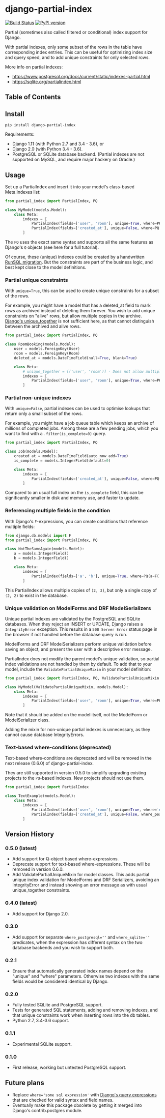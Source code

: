 # django-partial-index

[![Build Status](https://api.travis-ci.org/mattiaslinnap/django-partial-index.svg?branch=master)](https://travis-ci.org/mattiaslinnap/django-partial-index)
[![PyPI version](https://badge.fury.io/py/django-partial-index.svg)](https://pypi.python.org/pypi/django-partial-index/0.4.0)

Partial (sometimes also called filtered or conditional) index support for Django.

With partial indexes, only some subset of the rows in the table have corresponding index entries.
This can be useful for optimizing index size and query speed, and to add unique constraints for only selected rows.

More info on partial indexes:

* https://www.postgresql.org/docs/current/static/indexes-partial.html
* https://sqlite.org/partialindex.html


## Table of Contents


## Install

`pip install django-partial-index`

Requirements:

* Django 1.11 (with Python 2.7 and 3.4 - 3.6), or
* Django 2.0 (with Python 3.4 - 3.6).
* PostgreSQL or SQLite database backend. (Partial indexes are not supported on MySQL, and require major hackery on Oracle.)

## Usage

Set up a PartialIndex and insert it into your model's class-based Meta.indexes list:

```python
from partial_index import PartialIndex, PQ

class MyModel(models.Model):
    class Meta:
        indexes = [
            PartialIndex(fields=['user', 'room'], unique=True, where=PQ(deleted_at__isnull=True)),
            PartialIndex(fields=['created_at'], unique=False, where=PQ(is_complete=False)),
        ]
```

The `PQ` uses the exact same syntax and supports all the same features as Django's `Q` objects (see here for a full tutorial).

Of course, these (unique) indexes could be created by a handwritten [RunSQL migration](https://docs.djangoproject.com/en/1.11/ref/migration-operations/#runsql).
But the constraints are part of the business logic, and best kept close to the model definitions.

### Partial unique constraints

With `unique=True`, this can be used to create unique constraints for a subset of the rows.

For example, you might have a model that has a deleted_at field to mark rows as archived instead of deleting them forever.
You wish to add unique constraints on "alive" rows, but allow multiple copies in the archive.
[Django's unique_together](https://docs.djangoproject.com/en/1.11/ref/models/options/#unique-together) is not sufficient here, as that cannot
distinguish between the archived and alive rows.

```python
from partial_index import PartialIndex, PQ

class RoomBooking(models.Model):
    user = models.ForeignKey(User)
    room = models.ForeignKey(Room)
    deleted_at = models.DateTimeField(null=True, blank=True)

    class Meta:
        # unique_together = [('user', 'room')] - Does not allow multiple deleted rows. Instead use:
        indexes = [
            PartialIndex(fields=['user', 'room'], unique=True, where=PQ(deleted_at__isnull=True))
        ]
```

### Partial non-unique indexes

With `unique=False`, partial indexes can be used to optimise lookups that return only a small subset of the rows.

For example, you might have a job queue table which keeps an archive of millions of completed jobs. Among these are a few pending jobs,
which you want to find with a `.filter(is_complete=0)` query.

```python
from partial_index import PartialIndex, PQ

class Job(models.Model):
    created_at = models.DateTimeField(auto_now_add=True)
    is_complete = models.IntegerField(default=0)

    class Meta:
        indexes = [
            PartialIndex(fields=['created_at'], unique=False, where=PQ(is_complete=0))
        ]
```

Compared to an usual full index on the `is_complete` field, this can be significantly smaller in disk and memory use, and faster to update.

### Referencing multiple fields in the condition

With Django's `F`-expressions, you can create conditions that reference multiple fields:

```python
from django.db.models import F
from partial_index import PartialIndex, PQ

class NotTheSameAgain(models.Model):
    a = models.IntegerField()
    b = models.IntegerField()

    class Meta:
        indexes = [
            PartialIndex(fields=['a', 'b'], unique=True, where=PQ(a=F('b'))),
        ]
```

This PartialIndex allows multiple copies of `(2, 3)`, but only a single copy of `(2, 2)` to exist in the database.

### Unique validation on ModelForms and DRF ModelSerializers

Unique partial indexes are validated by the PostgreSQL and SQLite databases. When they reject an INSERT or UPDATE, Django raises a `IntegrityError` exception. This results in a `500 Server Error` status page in the browser if not handled before the database query is run.

ModelForms and DRF ModelSerializers perform unique validation before saving an object, and present the user with a descriptive error message.

PartialIndex does not modify the parent model's unique validation, so partial index validations are not handled by them by default. To add that to your model, include the `ValidatePartialUniqueMixin` in your model definition:

```python
from partial_index import PartialIndex, PQ, ValidatePartialUniqueMixin

class MyModel(ValidatePartialUniqueMixin, models.Model):
    class Meta:
        indexes = [
            PartialIndex(fields=['user', 'room'], unique=True, where=PQ(deleted_at__isnull=True)),
        ]
```

Note that it should be added on the model itself, not the ModelForm or ModelSerializer class.

Adding the mixin for non-unique partial indexes is unnecessary, as they cannot cause database IntegrityErrors.

### Text-based where-conditions (deprecated)

Text-based where-conditions are deprecated and will be removed in the next release (0.6.0) of django-partial-index.

They are still supported in version 0.5.0 to simplify upgrading existing projects to the `PQ`-based indexes. New projects should not use them.


```python
from partial_index import PartialIndex

class TextExample(models.Model):
    class Meta:
        indexes = [
            PartialIndex(fields=['user', 'room'], unique=True, where='deleted_at IS NULL'),
            PartialIndex(fields=['created_at'], unique=False, where_postgresql='is_complete = false', where_sqlite='is_complete = 0')
        ]
```


## Version History

### 0.5.0 (latest)
* Add support for Q-object based where-expressions.
* Deprecate support for text-based where-expressions. These will be removed in version 0.6.0.
* Add ValidatePartialUniqueMixin for model classes. This adds partial unique index validation for ModelForms and DRF Serializers, avoiding an IntegrityError and instead showing an error message as with usual unique_together constraints.

### 0.4.0 (latest)
* Add support for Django 2.0.

### 0.3.0
* Add support for separate `where_postgresql=''` and `where_sqlite=''` predicates, when the expression has different syntax on the two
 database backends and you wish to support both.

### 0.2.1
* Ensure that automatically generated index names depend on the "unique" and "where" parameters. Otherwise two indexes with the same fields would be considered identical by Django.

### 0.2.0
* Fully tested SQLite and PostgreSQL support.
* Tests for generated SQL statements, adding and removing indexes, and that unique constraints work when inserting rows into the db tables.
* Python 2.7, 3.4-3.6 support.

### 0.1.1
* Experimental SQLite support.

### 0.1.0
* First release, working but untested PostgreSQL support.

## Future plans

* Replace `where='some sql expression'` with [Django's query expressions](https://docs.djangoproject.com/en/1.11/ref/models/expressions/) that are checked for valid syntax and field names.
* Eventually make this package obsolete by getting it merged into Django's contrib.postgres module.
